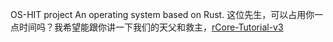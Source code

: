 OS-HIT project
An operating system based on Rust.
这位先生，可以占用你一点时间吗？我希望能跟你讲一下我们的天父和救主，[rCore-Tutorial-v3](https://rcore-os.github.io/rCore-Tutorial-Book-v3/)